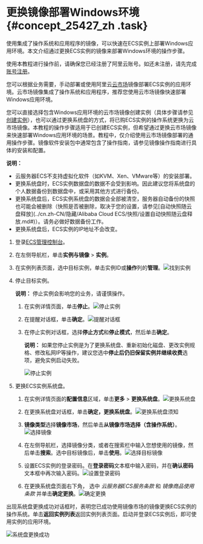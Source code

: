 # 更换镜像部署Windows环境 {#concept_25427_zh .task}

使用集成了操作系统和应用程序的镜像，可以快速在ECS实例上部署Windows应用环境。本文介绍通过更换ECS实例的镜像来部署Windows环境的操作步骤。

使用本教程进行操作前，请确保您已经注册了阿里云账号。如还未注册，请先完成[账号注册](https://account.aliyun.com/register/register.htm?)。

您可以根据业务需要，手动部署或使用阿里云[云市场](http://market.aliyun.com/)镜像部署ECS实例的应用环境。云市场镜像集成了操作系统和应用程序，推荐您使用云市场镜像快速部署Windows应用环境。

您可以直接选择包含Windows应用环境的云市场镜像创建实例（具体步骤请参见[创建实例](../cn.zh-CN/个人版快速入门/创建ECS实例.md#)），也可以通过更换系统盘的方式，将已购ECS实例的操作系统更换为云市场镜像。本教程的操作步骤适用于已创建ECS实例，但希望通过更换云市场镜像来快速部署Windows应用环境的场景。教程中，仅介绍使用云市场镜像部署的通用操作步骤。镜像软件安装包中通常包含了操作指南，请参见镜像操作指南进行具体的安装和配置。

**说明：** 

-   云服务器ECS不支持虚拟化软件（如KVM、Xen、VMware等）的安装部署。
-   更换系统盘时，ECS实例数据盘的数据不会受到影响。因此建议您将系统盘的个人数据备份到数据盘中，或采用其他方式进行备份。
-   更换系统盘后，ECS实例系统盘的数据会全部被清空，服务器自动备份的快照也可能会被删除（快照是否被删除，取决于您的设置，请参见[自动快照随云盘释放](../cn.zh-CN/隐藏/Alibaba Cloud ECS/快照/设置自动快照随云盘释放.md#)）。请务必做好数据备份工作。
-   更换系统盘后，ECS实例的IP地址不会改变。

1.  登录[ECS管理控制台](https://ecs.console.aliyun.com)。
2.  在左侧导航栏，单击**实例与镜像** \> **实例**。
3.  在实例列表页面，选中目标实例，单击实例ID或**操作**列的**管理**。![找到实例](http://static-aliyun-doc.oss-cn-hangzhou.aliyuncs.com/assets/img/9762/156862646221022_zh-CN.png)


4.  停止目标实例。 

    **说明：** 停止实例会影响您的业务，请谨慎操作。

    1.  在实例详情页面，单击**停止**。![停止实例](http://static-aliyun-doc.oss-cn-hangzhou.aliyuncs.com/assets/img/9762/156862646214390_zh-CN.png)


    2.  在提醒对话框，单击**确定**。![提醒对话框](http://static-aliyun-doc.oss-cn-hangzhou.aliyuncs.com/assets/img/9762/156862646214393_zh-CN.png)


    3.  在停止实例对话框，选择**停止方式**和**停止模式**，然后单击**确定**。 

        **说明：** 如果您停止实例是为了更换系统盘、重新初始化磁盘、更改实例规格、修改私网IP等操作，建议您选中**停止后仍旧保留实例并继续收费**选项，避免实例启动失败。

        ![停止实例](http://static-aliyun-doc.oss-cn-hangzhou.aliyuncs.com/assets/img/9762/156862646214395_zh-CN.png)

5.  更换ECS实例系统盘。 
    1.  在实例详情页面的**配置信息**区域，单击**更多** \> **更换系统盘**。![更换系统盘](http://static-aliyun-doc.oss-cn-hangzhou.aliyuncs.com/assets/img/9762/156862646214397_zh-CN.png)


    2.  在更换系统盘对话框，单击**确定，更换系统盘**。![更换系统盘须知](http://static-aliyun-doc.oss-cn-hangzhou.aliyuncs.com/assets/img/9762/156862646214398_zh-CN.png)


    3.  **镜像类型**选择**镜像市场**，然后单击**从镜像市场选择（含操作系统）**。![选择镜像](http://static-aliyun-doc.oss-cn-hangzhou.aliyuncs.com/assets/img/9762/156862646221021_zh-CN.png)


    4.  在左侧导航栏，选择镜像分类，或者在搜索栏中输入您想使用的镜像，然后单击**搜索**。选中目标镜像后，单击**使用**。![选择目标镜像](http://static-aliyun-doc.oss-cn-hangzhou.aliyuncs.com/assets/img/9762/156862646221036_zh-CN.png)


    5.  设置ECS实例的登录密码。在**登录密码**文本框中输入密码，并在**确认密码**文本框中再次输入密码。![设置登录密码](http://static-aliyun-doc.oss-cn-hangzhou.aliyuncs.com/assets/img/9762/156862646221042_zh-CN.png)


    6.  在更换系统盘页面右下角， 选中 *云服务器ECS服务条款* 和 *镜像商品使用条款* 并单击**确定更换**。![确定更换](http://static-aliyun-doc.oss-cn-hangzhou.aliyuncs.com/assets/img/9762/156862646221043_zh-CN.png)



出现系统盘更换成功对话框时，表明您已成功使用镜像市场的镜像更换ECS实例的操作系统。单击**返回实例列表**返回实例列表页面。启动并登录ECS实例后，即可使用实例的应用环境。

![系统盘更换成功](http://static-aliyun-doc.oss-cn-hangzhou.aliyuncs.com/assets/img/9762/156862646221046_zh-CN.png)

